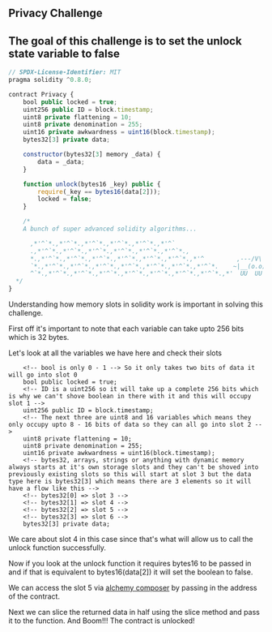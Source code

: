 ## Privacy Challenge

## The goal of this challenge is to set the unlock state variable to false

```javascript
// SPDX-License-Identifier: MIT
pragma solidity ^0.8.0;

contract Privacy {
    bool public locked = true;
    uint256 public ID = block.timestamp;
    uint8 private flattening = 10;
    uint8 private denomination = 255;
    uint16 private awkwardness = uint16(block.timestamp);
    bytes32[3] private data;

    constructor(bytes32[3] memory _data) {
        data = _data;
    }

    function unlock(bytes16 _key) public {
        require(_key == bytes16(data[2]));
        locked = false;
    }

    /*
    A bunch of super advanced solidity algorithms...

      ,*'^`*.,*'^`*.,*'^`*.,*'^`*.,*'^`*.,*'^`
      .,*'^`*.,*'^`*.,*'^`*.,*'^`*.,*'^`*.,*'^`*.,
      *.,*'^`*.,*'^`*.,*'^`*.,*'^`*.,*'^`*.,*'^`*.,*'^         ,---/V\
      `*.,*'^`*.,*'^`*.,*'^`*.,*'^`*.,*'^`*.,*'^`*.,*'^`*.    ~|__(o.o)
      ^`*.,*'^`*.,*'^`*.,*'^`*.,*'^`*.,*'^`*.,*'^`*.,*'^`*.,*'  UU  UU
  */
}
```

Understanding how memory slots in solidity work is important in solving this challenge.

First off it's important to note that each variable can take upto 256 bits which is 32 bytes.

Let's look at all the variables we have here and check their slots

```javscript
    <!-- bool is only 0 - 1 --> So it only takes two bits of data it will go into slot 0
    bool public locked = true;
    <!-- ID is a uint256 so it will take up a complete 256 bits which is why we can't shove boolean in there with it and this will occupy slot 1 -->
    uint256 public ID = block.timestamp;
    <!-- The next three are uint8 and 16 variables which means they only occupy upto 8 - 16 bits of data so they can all go into slot 2 -->
    uint8 private flattening = 10;
    uint8 private denomination = 255;
    uint16 private awkwardness = uint16(block.timestamp);
    <!-- bytes32, arrays, strings or anything with dynamic memory always starts at it's own storage slots and they can't be shoved into previously existing slots so this will start at slot 3 but the data type here is bytes32[3] which means there are 3 elements so it will have a flow like this -->
    <!-- bytes32[0] => slot 3 -->
    <!-- bytes32[1] => slot 4 -->
    <!-- bytes32[2] => slot 5 -->
    <!-- bytes32[3] => slot 6 -->
    bytes32[3] private data;
```

We care about slot 4 in this case since that's what will allow us to call the unlock function successfully.

Now if you look at the unlock function it requires bytes16 to be passed in and if that is equivalent to bytes16(data[2]) it will set the boolean to false.

We can access the slot 5 via [alchemy composer](https://dashboard.alchemy.com/composer) by passing in the address of the contract.

Next we can slice the returned data in half using the slice method and pass it to the function.
And Boom!!!
The contract is unlocked!

